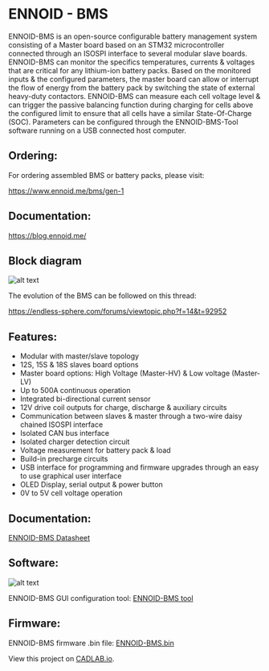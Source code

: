# ENNOID - BMS

ENNOID-BMS is an open-source configurable battery management system consisting of a Master board based on an STM32 microcontroller connected through an ISOSPI interface to several modular slave boards. ENNOID-BMS can monitor the specifics temperatures, currents & voltages that are critical for any lithium-ion battery packs. Based on the monitored inputs & the configured parameters, the master board can allow or interrupt the flow of energy from the battery pack by switching the state of external heavy-duty contactors. ENNOID-BMS can measure each cell voltage level & can trigger the passive balancing function during charging for cells above the configured limit to ensure that all cells have a similar State-Of-Charge (SOC). Parameters can be configured through the ENNOID-BMS-Tool software running on a USB connected host computer.

## Ordering:

For ordering assembled BMS or battery packs, please visit:

https://www.ennoid.me/bms/gen-1

## Documentation:
https://blog.ennoid.me/

## Block diagram

![alt text](Master/LV/PIC/Wiring-LV.png)

The evolution of the BMS can be followed on this thread:

https://endless-sphere.com/forums/viewtopic.php?f=14&t=92952


## Features:

- Modular with master/slave topology
- 12S, 15S & 18S slaves board options
- Master board options: High Voltage (Master-HV) & Low voltage (Master-LV)
- Up to 500A continuous operation
- Integrated bi-directional current sensor
- 12V drive coil outputs for charge,  discharge & auxiliary circuits
- Communication between slaves & master through a two-wire daisy chained ISOSPI interface
- Isolated CAN bus interface 
- Isolated charger detection circuit
- Voltage measurement for battery pack & load
- Build-in precharge circuits
- USB interface for programming and firmware upgrades through an easy to use graphical user interface
- OLED Display, serial output & power button
- 0V to 5V cell voltage operation

## Documentation:

[ENNOID-BMS Datasheet](https://github.com/EnnoidMe/ENNOID-BMS/blob/master/Datasheet.pdf)

## Software:

![alt text](PIC/Tool.png)

ENNOID-BMS GUI configuration tool:
[ENNOID-BMS tool](https://github.com/EnnoidMe/ENNOID-BMS-Tool)

## Firmware:

ENNOID-BMS firmware .bin file:
[ENNOID-BMS.bin](https://github.com/EnnoidMe/ENNOID-BMS-Firmware)


View this project on [CADLAB.io](https://cadlab.io/project/1987). 



